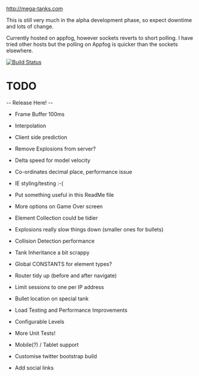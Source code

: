 http://mega-tanks.com

This is still very much in the alpha development phase, so expect downtime and lots of change.

Currently hosted on appfog, however sockets reverts to short polling. 
I have tried other hosts but the polling on Appfog is quicker than the sockets elsewhere.

[![Build Status](https://travis-ci.org/thatguynamedandy/playground.png)](https://travis-ci.org/thatguynamedandy/playground)

TODO
====

-- Release Here! --
* Frame Buffer 100ms
* Interpolation
* Client side prediction
* Remove Explosions from server?
* Delta speed for model velocity
* Co-ordinates decimal place, performance issue

* IE styling/testing :-(
* Put something useful in this ReadMe file
* More options on Game Over screen
* Element Collection could be tidier
* Explosions really slow things down (smaller ones for bullets)
* Collision Detection performance
* Tank Inheritance a bit scrappy
* Global CONSTANTS for element types?
* Router tidy up (before and after navigate)
* Limit sessions to one per IP address
* Bullet location on special tank
* Load Testing and Performance Improvements
* Configurable Levels
* More Unit Tests!
* Mobile(?) / Tablet support
* Customise twitter bootstrap build
* Add social links

